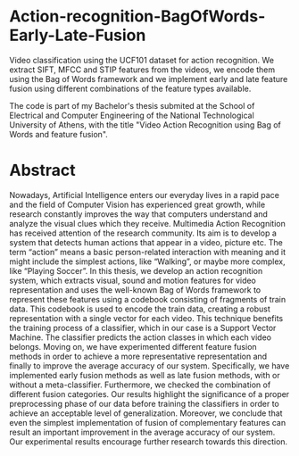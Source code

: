 # Action-recognition-BagOfWords-Early-Late-Fusion
Video classification using the UCF101 dataset for action recognition. We extract SIFT, MFCC and STIP features from the videos, we encode them using the Bag of Words framework and we implement early and late feature fusion using different combinations of the feature types available.

The code is part of my Bachelor's thesis submited at the School of Electrical and Computer Engineering of the National Technological University of Athens, with the title "Video Action Recognition using Bag of Words and feature fusion".

# Abstract
Nowadays, Artificial Intelligence enters our everyday lives in a rapid pace and the field of Computer Vision has experienced great growth, while research constantly improves the way that computers understand and analyze the visual clues which they receive. Multimedia Action Recognition has received attention of the research community. Its aim is to develop a system that detects human actions that appear in a video, picture etc. The term “action” means a basic person-related interaction with meaning and it might include the simplest actions, like “Walking”, or maybe more complex, like “Playing Soccer”.
In this thesis, we develop an action recognition system, which extracts visual, sound and motion features for video representation and uses the well-known Bag of Words framework to represent these features using a codebook consisting of fragments of train data. This codebook is used to encode the train data, creating a robust representation with a single vector for each video. This technique benefits the training process of a classifier, which in our case is a Support Vector Machine. The classifier predicts the action classes in which each video belongs.
Moving on, we have experimented different feature fusion methods in order to achieve a more representative representation and finally to improve the average accuracy of our system. Specifically, we have implemented early fusion methods as well as late fusion methods, with or without a meta-classifier. Furthermore, we checked the combination of different fusion categories.
Our results highlight the significance of a proper preprocessing phase of our data before training the classifiers in order to achieve an acceptable level of generalization. Moreover, we conclude that even the simplest implementation of fusion of complementary features can result an important improvement in the average accuracy of our system. Our experimental results encourage further research towards this direction.
